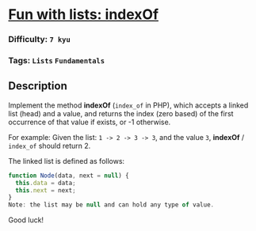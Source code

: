 # [Fun with lists: indexOf](https://www.codewars.com/kata/581c6b075cfa83852700021f)

### Difficulty: `7 kyu`

### Tags: `Lists` `Fundamentals`

## Description

Implement the method **indexOf** (`index_of` in PHP), which accepts a linked list (head) and a value, and returns the index (zero based) of the first occurrence of that value if exists, or -1 otherwise.

For example: Given the list: `1 -> 2 -> 3 -> 3`, and the value `3`, **indexOf** / `index_of` should return 2.

The linked list is defined as follows:

```js
function Node(data, next = null) {
  this.data = data;
  this.next = next;
}
Note: the list may be null and can hold any type of value.
```

Good luck!